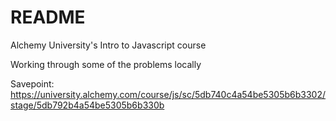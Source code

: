 # README

Alchemy University's Intro to Javascript course

Working through some of the problems locally

Savepoint: https://university.alchemy.com/course/js/sc/5db740c4a54be5305b6b3302/stage/5db792b4a54be5305b6b330b